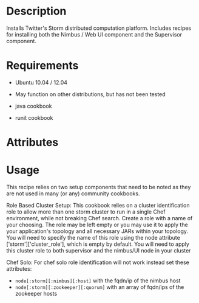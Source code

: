Description
===========
Installs Twitter's Storm distributed computation platform.  Includes recipes for installing
both the Nimbus / Web UI component and the Supervisor component.

Requirements
============
* Ubuntu 10.04 / 12.04
* May function on other distributions, but has not been tested

* java cookbook
* runit cookbook

Attributes
==========

Usage
=====

This recipe relies on two setup components that need to be noted as they are not used
in many (or any) community cookbooks.

Role Based Cluster Setup:
This cookbook relies on a cluster identification role to allow more than one storm cluster
to run in a single Chef environment, while not breaking Chef search.  Create a role with
a name of your choosing.  The role may be left empty or you may use it to apply the your
application's topology and all necessary JARs within your topology.  You will need to
specify the name of this role using the node attribute ['storm']['cluster_role'], which
is empty by default.  You will need to apply this cluster role to both supervisor and
the nimbus/UI node in your cluster

Chef Solo:
For chef solo role identification will not work instead set these attributes:
- `node[:storm][:nimbus][:host]` with the fqdn/ip of the nimbus host
- `node[:storm][:zookeeper][:quorum]` with an array of fqdn/ips of the zookeeper hosts
